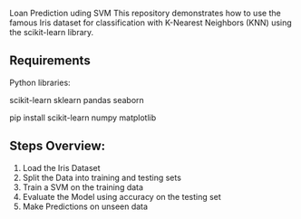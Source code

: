 Loan Prediction uding SVM
This repository demonstrates how to use the famous Iris dataset for classification with K-Nearest Neighbors (KNN) using the scikit-learn library.


Requirements
------------------
Python libraries:

scikit-learn
sklearn
pandas
seaborn


pip install scikit-learn numpy matplotlib

Steps Overview:
------------------
1. Load the Iris Dataset
2. Split the Data into training and testing sets
3. Train a SVM on the training data
4. Evaluate the Model using accuracy on the testing set
5. Make Predictions on unseen data